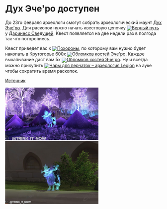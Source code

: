 # Дух Эче'ро доступен

До 23го февраля археологи смогут собрать археологический маунт [Дух Эче'ро](http://ru.wowhead.com/item=131734). Для раскопок нужно начать квестовую цепочку <img src="https://wow.zamimg.com/images/wow/icons/tiny/quest-start.gif" style="vertical-align: middle;">[Верный путь](https://ru.wowhead.com/quest=41192) у [Даринесс Сведущей](https://ru.wowhead.com/npc=93538). Квест появляется на две недели раз в полгода так что поторопиесь.

Квест приведет вас к <img src="https://wow.zamimg.com/images/wow/icons/tiny/quest-start.gif" style="vertical-align: middle;">[Похороны](https://ru.wowhead.com/quest=41193), по которому вам нужно будет накопать в Крутогорье 600x <img src="https://wow.zamimg.com/images/wow/icons/tiny/ability_deathknight_brittlebones.gif" style="vertical-align: middle;">[Обломков костей Эче'ро](https://ru.wowhead.com/item=134095). Каждое выкапывание даст вам 5x <img src="https://wow.zamimg.com/images/wow/icons/tiny/ability_deathknight_brittlebones.gif" style="vertical-align: middle;">[Обломков костей Эче'ро](https://ru.wowhead.com/item=134095). Ну и всегда можно прикупить <img src="https://wow.zamimg.com/images/wow/icons/tiny/inv_misc_enchantedscroll.gif" style="vertical-align: middle;">[Чары для перчаток – археология Legion](https://ru.wowhead.com/item=128561) на ауке чтобы сократить время раскопок.

[Источник](https://www.wowhead.com/news/spirit-of-echero-available-from-legion-archaeology-through-february-23rd-325950)

<img src="https://github.com/MagicalCow/TrinkIT-News/blob/main/Sources/Assets/325950/325950-1.jpg" width="300" alt="325950-1">
<img src="https://github.com/MagicalCow/TrinkIT-News/blob/main/Sources/Assets/325950/325950-2.jpg" width="300" alt="325950-2">